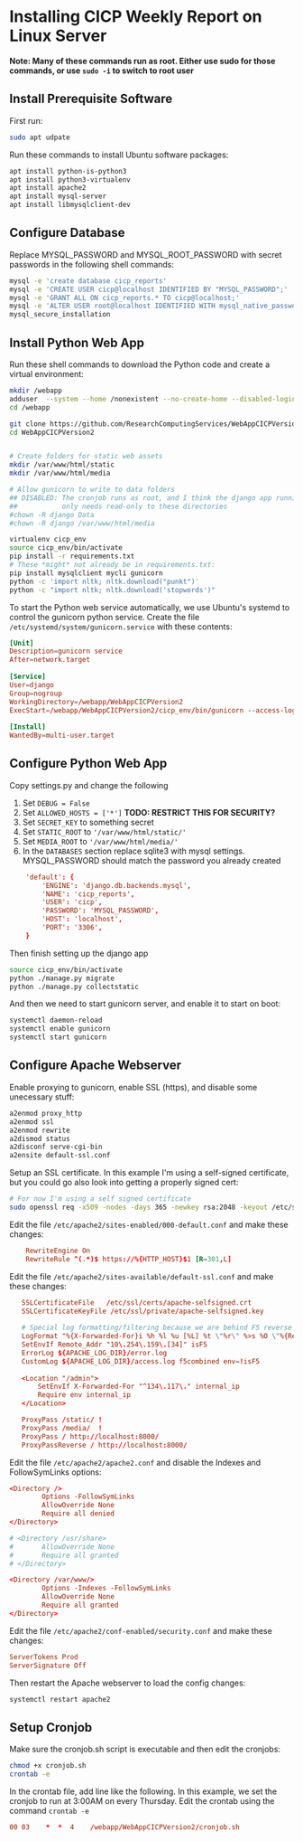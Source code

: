 # Installing CICP Weekly Report on Linux Server

**Note: Many of these commands run as root.  Either use sudo for those commands, or use `sudo -i` to switch to root user**

## Install Prerequisite Software

First run:
```bash
sudo apt udpate
```
Run these commands to install Ubuntu software packages:

```bash
apt install python-is-python3
apt install python3-virtualenv
apt install apache2
apt install mysql-server
apt install libmysqlclient-dev
```

## Configure Database

Replace MYSQL_PASSWORD and MYSQL_ROOT_PASSWORD with secret passwords in the following shell commands:

```bash
mysql -e 'create database cicp_reports'
mysql -e 'CREATE USER cicp@localhost IDENTIFIED BY "MYSQL_PASSWORD";'
mysql -e 'GRANT ALL ON cicp_reports.* TO cicp@localhost;'
mysql -e 'ALTER USER root@localhost IDENTIFIED WITH mysql_native_password BY "MYSQL_ROOT_PASSWORD";'
mysql_secure_installation
```


## Install Python Web App

Run these shell commands to download the Python code and create a
virtual environment:

```bash
mkdir /webapp
adduser  --system --home /nonexistent --no-create-home --disabled-login --shell /usr/sbin/nologin django
cd /webapp

git clone https://github.com/ResearchComputingServices/WebAppCICPVersion2.git
cd WebAppCICPVersion2


# Create folders for static web assets
mkdir /var/www/html/static
mkdir /var/www/html/media

# Allow gunicorn to write to data folders
## DISABLED: The cronjob runs as root, and I think the django app running from gunicorn
##           only needs read-only to these directories
#chown -R django Data
#chown -R django /var/www/html/media

virtualenv cicp_env
source cicp_env/bin/activate
pip install -r requirements.txt
# These *might* not already be in requirements.txt:
pip install mysqlclient mycli gunicorn
python -c 'import nltk; nltk.download("punkt")'
python -c "import nltk; nltk.download('stopwords')"
```

To start the Python web service automatically, we use Ubuntu's systemd
to control the gunicorn python service.  Create the file
`/etc/systemd/system/gunicorn.service` with these contents:

```conf
[Unit]
Description=gunicorn service
After=network.target
   
[Service]
User=django
Group=nogroup
WorkingDirectory=/webapp/WebAppCICPVersion2
ExecStart=/webapp/WebAppCICPVersion2/cicp_env/bin/gunicorn --access-logfile - --workers 8 --timeout 300 --bind 127.0.0.1:8000 WebAppCICPVersion2.wsgi:application
   
[Install]
WantedBy=multi-user.target
```

## Configure Python Web App

Copy settings.py and change the following

  1. Set `DEBUG = False`
  2. Set `ALLOWED_HOSTS = ['*']`   **TODO: RESTRICT THIS FOR SECURITY?**
  3. Set `SECRET_KEY` to something secret
  4. Set `STATIC_ROOT` to `'/var/www/html/static/'`
  4. Set `MEDIA_ROOT` to `'/var/www/html/media/'`
  4. In the `DATABASES` section replace sqlite3 with mysql settings.
     MYSQL_PASSWORD should match the password you already created
```conf
    'default': {
        'ENGINE': 'django.db.backends.mysql',
        'NAME': 'cicp_reports',
        'USER': 'cicp',
        'PASSWORD': 'MYSQL_PASSWORD',
        'HOST': 'localhost',
        'PORT': '3306',
    }
````


Then finish setting up the django app

```bash
source cicp_env/bin/activate
python ./manage.py migrate
python ./manage.py collectstatic
```

And then we need to start gunicorn server, and enable it to start on boot:
```bash
systemctl daemon-reload
systemctl enable gunicorn
systemctl start gunicorn
```

## Configure Apache Webserver

Enable proxying to gunicorn, enable SSL (https), and disable some unecessary stuff:

```bash
a2enmod proxy_http
a2enmod ssl
a2enmod rewrite
a2dismod status
a2disconf serve-cgi-bin
a2ensite default-ssl.conf
```

Setup an SSL certificate.  In this example I'm using a self-signed
certificate, but you could go also look into getting a properly signed
cert:

```bash
# For now I'm using a self signed certificate
sudo openssl req -x509 -nodes -days 365 -newkey rsa:2048 -keyout /etc/ssl/private/apache-selfsigned.key -out /etc/ssl/certs/apache-selfsigned.crt
```

Edit the file `/etc/apache2/sites-enabled/000-default.conf` and make these changes:
```conf
    RewriteEngine On
    RewriteRule ^(.*)$ https://%{HTTP_HOST}$1 [R=301,L]
```

Edit the file `/etc/apache2/sites-available/default-ssl.conf` and make these changes:
```conf
   SSLCertificateFile	/etc/ssl/certs/apache-selfsigned.crt
   SSLCertificateKeyFile /etc/ssl/private/apache-selfsigned.key
   
   # Special log formatting/filtering because we are behind F5 reverse proxy
   LogFormat "%{X-Forwarded-For}i %h %l %u [%L] %t \"%r\" %>s %O \"%{Referer}i\" \"%{User-Agent}i\"" f5combined
   SetEnvIf Remote_Addr "10\.254\.159\.[34]" isF5
   ErrorLog ${APACHE_LOG_DIR}/error.log
   CustomLog ${APACHE_LOG_DIR}/access.log f5combined env=!isF5
   
   <Location "/admin">
       SetEnvIf X-Forwarded-For "^134\.117\." internal_ip
       Require env internal_ip
   </Location>

   ProxyPass /static/ !
   ProxyPass /media/  !
   ProxyPass / http://localhost:8000/
   ProxyPassReverse / http://localhost:8000/
```

Edit the file `/etc/apache2/apache2.conf` and disable the Indexes and FollowSymLinks options:
```conf
<Directory />
        Options -FollowSymLinks
        AllowOverride None
        Require all denied
</Directory>

# <Directory /usr/share>
#       AllowOverride None
#       Require all granted
# </Directory>

<Directory /var/www/>
        Options -Indexes -FollowSymLinks
        AllowOverride None
        Require all granted
</Directory>
```



Edit the file `/etc/apache2/conf-enabled/security.conf` and make these changes:
```conf
ServerTokens Prod
ServerSignature Off
```

Then restart the Apache webserver to load the config changes:
```bash
systemctl restart apache2
```

## Setup Cronjob

Make sure the cronjob.sh script is executable and then edit the cronjobs:

```bash
chmod +x cronjob.sh
crontab -e
```

In the crontab file, add line like the following.
In this example, we set the cronjob to run at 3:00AM on every Thursday.
Edit the crontab using the command `crontab -e`
```conf
00 03    *  *  4    /webapp/WebAppCICPVersion2/cronjob.sh
```

